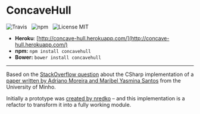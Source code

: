 ConcaveHull
===================

![Travis](http://img.shields.io/travis/Wildhoney/ConcaveHull.svg?style=flat)
&nbsp;
![npm](http://img.shields.io/npm/v/concave-hull.svg?style=flat)
&nbsp;
![License MIT](http://img.shields.io/badge/License-MIT-lightgrey.svg?style=flat)

* **Heroku**: [http://concave-hull.herokuapp.com/](http://concave-hull.herokuapp.com/)
* **npm:** `npm install concavehull`
* **Bower:** `bower install concavehull`

---

Based on the [StackOverflow question](http://stackoverflow.com/questions/16407533/translating-concave-hull-algorithm-to-c-sharp) about the CSharp implementation of a [paper written by Adriano Moreira and Maribel Yasmina Santos](http://repositorium.sdum.uminho.pt/bitstream/1822/6429/1/ConcaveHull_ACM_MYS.pdf) from the  University of Minho.

Initially a prototype was [created by nredko](http://nredko.github.io/ConcaveHull) &ndash; and this implementation is a refactor to transform it into a fully working module.